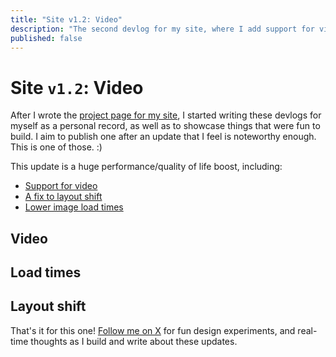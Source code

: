 ```yaml
---
title: "Site v1.2: Video"
description: "The second devlog for my site, where I add support for video, optimize image load times, and resolve layout shift"
published: false
---
```


# Site `v1.2`: Video

After I wrote the [project page for my site](/projects/site), I started writing these devlogs for myself as a personal record, as well as to showcase things that were fun to build. I aim to publish one after an update that I feel is noteworthy enough. This is one of those. :)

This update is a huge performance/quality of life boost, including:

- [Support for video](#video)
- [A fix to layout shift](#layout-shift)
- [Lower image load times](#load-times)

## Video

## Load times

## Layout shift

<Spacer size={32} />

That's it for this one! [Follow me on X](https://x.com/edwardshturman) for fun design experiments, and real-time thoughts as I build and write about these updates.
